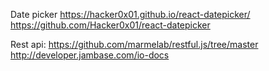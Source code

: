 Date picker
https://hacker0x01.github.io/react-datepicker/
https://github.com/Hacker0x01/react-datepicker

Rest api:
https://github.com/marmelab/restful.js/tree/master
http://developer.jambase.com/io-docs